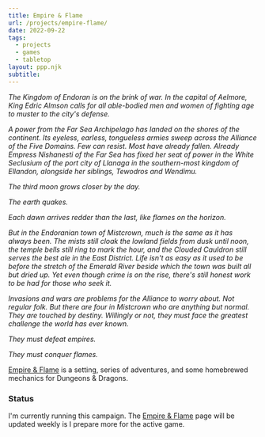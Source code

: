 ```yaml
---
title: Empire & Flame
url: /projects/empire-flame/
date: 2022-09-22
tags:
  - projects
  - games
  - tabletop
layout: ppp.njk
subtitle:
---
```


*The Kingdom of Endoran is on the brink of war. In the capital of Aelmore, King Edric Almson calls for all able-bodied men and women of fighting age to muster to the city's defense.*

*A power from the Far Sea Archipelago has landed on the shores of the continent. Its eyeless, earless, tongueless armies sweep across the Alliance of the Five Domains. Few can resist. Most have already fallen. Already Empress Nishanesti of the Far Sea has fixed her seat of power in the White Seclusium of the port city of Llanaga in the southern-most kingdom of Ellandon, alongside her siblings, Tewodros and Wendimu.*

*The third moon grows closer by the day.*

*The earth quakes.*

*Each dawn arrives redder than the last, like flames on the horizon.*

*But in the Endoranian town of Mistcrown, much is the same as it has always been. The mists still cloak the lowland fields from dusk until noon, the temple bells still ring to mark the hour, and the Clouded Cauldron still serves the best ale in the East District. Life isn't as easy as it used to be before the stretch of the Emerald River beside which the town was built all but dried up. Yet even though crime is on the rise, there's still honest work to be had for those who seek it.*

*Invasions and wars are problems for the Alliance to worry about. Not regular folk. But there are four in Mistcrown who are anything but normal. They are touched by destiny. Willingly or not, they must face the greatest challenge the world has ever known.*

*They must defeat empires.*

*They must conquer flames.*

[Empire & Flame](/empire-flame) is a setting, series of adventures, and some homebrewed mechanics for Dungeons & Dragons.

### Status

I'm currently running this campaign. The [Empire & Flame](/empire-flame) page will be updated weekly is I prepare more for the active game.
